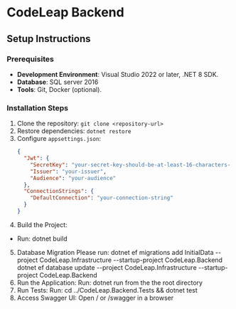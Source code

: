 # CodeLeap Backend

## Setup Instructions

### Prerequisites
- **Development Environment**: Visual Studio 2022 or later, .NET 8 SDK.
- **Database**: SQL server 2016 
- **Tools**: Git, Docker (optional).

### Installation Steps
1. Clone the repository: `git clone <repository-url>`
2. Restore dependencies: `dotnet restore`
3. Configure `appsettings.json`:
   ```json
   {
     "Jwt": {
       "SecretKey": "your-secret-key-should-be-at-least-16-characters-long",
       "Issuer": "your-issuer",
       "Audience": "your-audience"
     },
     "ConnectionStrings": {
       "DefaultConnection": "your-connection-string"
     }
   }
4. Build the Project:
- Run: dotnet build
5. Database Migration
  Please run:
  dotnet ef migrations add InitialData --project CodeLeap.Infrastructure --startup-project CodeLeap.Backend
  dotnet ef database update --project CodeLeap.Infrastructure --startup-project CodeLeap.Backend  
5. Run the Application:
Run: dotnet run from the the root directory
6. Run Tests:
Run: cd ../CodeLeap.Backend.Tests && dotnet test
7. Access Swagger UI:
Open / or /swagger in a browser   
   
